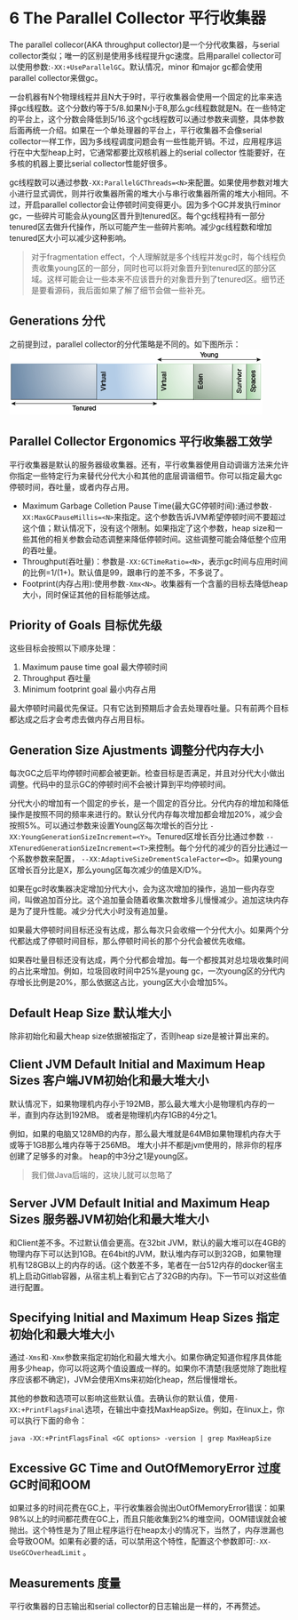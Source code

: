 # 6 The Parallel Collector 平行收集器
The parallel collecor(AKA throughput collector)是一个分代收集器，与serial collector类似；唯一的区别是使用多线程提升gc速度。启用parallel collector可以使用参数:`-XX:+UseParallelGC`。默认情况，minor 和major gc都会使用parallel collector来做gc。

一台机器有N个物理线程并且N大于9时，平行收集器会使用一个固定的比率来选择gc线程数。这个分数约等于5/8.如果N小于8,那么gc线程数就是N。在一些特定的平台上，这个分数会降低到5/16.这个gc线程数可以通过参数来调整，具体参数后面再统一介绍。如果在一个单处理器的平台上，平行收集器不会像serial collector一样工作，因为多线程调度问题会有一些性能开销。不过，应用程序运行在中大型heap上时，它通常都要比双核机器上的serial collector
性能要好，在多核的机器上要比serial collector性能好很多。

gc线程数可以通过参数`-XX:ParallelGCThreads=<N>`来配置。如果使用参数对堆大小进行显式调优，则并行收集器所需的堆大小与串行收集器所需的堆大小相同。不过，开启parallel collector会让停顿时间变得更小。因为多个GC并发执行minor gc，一些碎片可能会从young区晋升到tenured区。每个gc线程持有一部分tenured区去做升代操作，所以可能产生一些碎片影响。减少gc线程数和增加tenured区大小可以减少这种影响。
>对于fragmentation effect，个人理解就是多个线程并发gc时，每个线程负责收集young区的一部分，同时也可以将对象晋升到tenured区的部分区域。这样可能会让一些本来不应该晋升的对象晋升到了tenured区。细节还是要看源码，我后面如果了解了细节会做一些补充。

## Generations 分代
之前提到过，parallel collector的分代策略是不同的。如下图所示：
![6-arrangement-of-generations-in-the-parallel-collector](6-arrangement-of-generations-in-the-parallel-collector.png)

## Parallel Collector Ergonomics 平行收集器工效学

平行收集器是默认的服务器级收集器。还有，平行收集器使用自动调谐方法来允许你指定一些特定行为来替代分代大小和其他的底层调谐细节。你可以指定最大gc停顿时间，吞吐量，或者内存占用。

* Maximum Garbage Colletion Pause Time(最大GC停顿时间):通过参数`-XX:MaxGCPauseMillis=<N>`来指定。这个参数告诉JVM希望停顿时间不要超过这个值；默认情况下，没有这个限制。如果指定了这个参数，heap size和一些其他的相关参数会动态调整来降低停顿时间。这些调整可能会降低整个应用的吞吐量。
* Throughput(吞吐量)：参数是`-XX:GCTimeRatio=<N>`，表示gc时间与应用时间的比例=1/(1+<N>)。默认值是99，跟串行的差不多，不多说了。
* Footprint(内存占用):使用参数`-Xmx<N>`。收集器有一个含蓄的目标去降低heap大小，同时保证其他的目标能够达成。

## Priority of Goals 目标优先级
这些目标会按照以下顺序处理：
1. Maximum pause time goal 最大停顿时间
2. Throughput 吞吐量
3. Minimum footprint goal 最小内存占用

最大停顿时间最优先保证。只有它达到预期后才会去处理吞吐量。只有前两个目标都达成之后才会考虑去做内存占用目标。

## Generation Size Ajustments 调整分代内存大小

每次GC之后平均停顿时间都会被更新。检查目标是否满足，并且对分代大小做出调整。代码中的显示GC的停顿时间不会被计算到平均停顿时间。

分代大小的增加有一个固定的步长，是一个固定的百分比。分代内存的增加和降低操作是按照不同的频率来进行的。默认分代内存每次增加都会增加20%，减少会按照5%。可以通过参数来设置Young区每次增长的百分比
`-XX:YoungGenerationSizeIncrement=<Y>`。Tenured区增长百分比通过参数
`--XTenuredGenerationSizeIncrement=<T>`来控制。每个分代的减少的百分比通过一个系数参数来配置，
`--XX:AdaptiveSizeDrementScaleFactor=<D>`。如果young区增长百分比是X，那么young区每次减少的值是X/D%。

如果在gc时收集器决定增加分代大小，会为这次增加的操作，追加一些内存空间，叫做追加百分比。这个追加量会随着收集次数增多儿慢慢减少。追加这块内存是为了提升性能。减少分代大小时没有追加量。

如果最大停顿时间目标还没有达成，那么每次只会收缩一个分代大小。如果两个分代都达成了停顿时间目标，那么停顿时间长的那个分代会被优先收缩。

如果吞吐量目标还没有达成，两个分代都会增加。每一个都按其对总垃圾收集时间的占比来增加。例如，垃圾回收时间中25%是young gc，一次young区的分代内存增长比例是20%，那么依据这占比，young区大小会增加5%。

## Default Heap Size 默认堆大小
除非初始化和最大heap size依据被指定了，否则heap size是被计算出来的。

## Client JVM Default Initial and Maximum Heap Sizes 客户端JVM初始化和最大堆大小
默认情况下，如果物理机内存小于192MB，那么最大堆大小是物理机内存的一半，直到内存达到192MB。
或者是物理机内存1GB的4分之1。

例如，如果的电脑又128MB的内存，那么最大堆就是64MB如果物理机内存大于或等于1GB那么堆内存等于256MB。
堆大小并不都是jvm使用的，除非你的程序创建了足够多的对象。
heap的中3分之1是young区。
>我们做Java后端的，这块儿就可以忽略了

## Server JVM Default Initial and Maximum Heap Sizes 服务器JVM初始化和最大堆大小
和Client差不多。不过默认值会更高。在32bit JVM，默认的最大堆可以在4GB的物理内存下可以达到1GB。在64bit的JVM，默认堆内存可以到32GB，如果物理机有128GB以上的内存的话。(这个数差不多，笔者在一台512内存的docker宿主机上启动Gitlab容器，从宿主机上看到它占了32GB的内存)。下一节可以对这些值进行配置。

## Specifying Initial and Maximum Heap Sizes 指定初始化和最大堆大小
通过`-Xms`和`-Xmx`参数来指定初始化和最大堆大小。如果你确定知道你程序具体能用多少heap，你可以将这两个值设置成一样的。如果你不清楚(我感觉除了跑批程序应该都不确定)，JVM会使用Xms来初始化heap，然后慢慢增长。

其他的参数和选项可以影响这些默认值。去确认你的默认值，使用`-XX:+PrintFlagsFinal`选项，在输出中查找MaxHeapSize。例如，在linux上，你可以执行下面的命令：
```
java -XX:+PrintFlagsFinal <GC options> -version | grep MaxHeapSize

```
## Excessive GC Time and OutOfMemoryError 过度GC时间和OOM

如果过多的时间花费在GC上，平行收集器会抛出OutOfMemoryError错误：如果98%以上的时间都花费在GC上，而且只能收集到2%的堆空间，OOM错误就会被抛出。这个特性是为了阻止程序运行在heap太小的情况下，当然了，内存泄漏也会导致OOM。如果有必要的话，可以禁用这个特性，配置这个参数即可:`-XX-UseGCOverheadLimit`
。

## Measurements 度量
平行收集器的日志输出和serial collector的日志输出是一样的，不再赘述。

